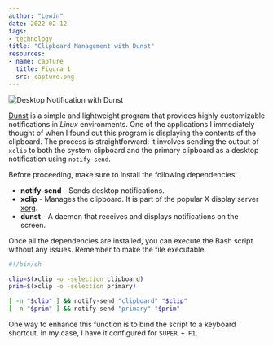 ```yaml
---
author: "Lewin"
date: 2022-02-12
tags:
- technology
title: "Clipboard Management with Dunst"
resources:
- name: capture
  title: Figura 1
  src: capture.png
---
```


![Desktop Notification with Dunst](capture)

[Dunst](https://github.com/dunst-project/dunst) is a simple and lightweight program that provides highly customizable notifications in *Linux* environments. One of the applications I immediately thought of when I found out this program is displaying the contents of the clipboard. The process is straightforward: it involves sending the output of `xclip` to both the system clipboard and the primary clipboard as a desktop notification using `notify-send`.

Before proceeding, make sure to install the following dependencies:

- **notify-send** - Sends desktop notifications.
- **xclip** - Manages the clipboard. It is part of the popular X display server [xorg](https://wiki.archlinux.org/title/xorg).
- **dunst** - A daemon that receives and displays notifications on the screen.

Once all the dependencies are installed, you can execute the Bash script without any issues. Remember to make the file executable.

```bash
#!/bin/sh

clip=$(xclip -o -selection clipboard)
prim=$(xclip -o -selection primary)

[ -n "$clip" ] && notify-send "clipboard" "$clip"
[ -n "$prim" ] && notify-send "primary" "$prim"
```

One way to enhance this function is to bind the script to a keyboard shortcut. In my case, I have it configured for `SUPER + F1`.